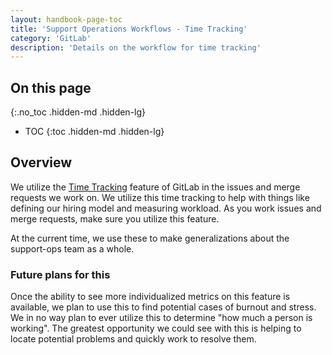```yaml
---
layout: handbook-page-toc
title: 'Support Operations Workflows - Time Tracking'
category: 'GitLab'
description: 'Details on the workflow for time tracking'
---
```


## On this page
{:.no_toc .hidden-md .hidden-lg}

- TOC
{:toc .hidden-md .hidden-lg}

## Overview

We utilize the
[Time Tracking](https://docs.gitlab.com/ee/user/project/time_tracking.html)
feature of GitLab in the issues and merge requests we work on. We utilize this
time tracking to help with things like defining our hiring model and measuring
workload. As you work issues and merge requests, make sure you utilize this
feature.

At the current time, we use these to make generalizations about the support-ops
team as a whole.

### Future plans for this

Once the ability to see more individualized metrics on this feature is
available, we plan to use this to find potential cases of burnout and
stress. We in no way plan to ever utilize this to determine "how much a person
is working". The greatest opportunity we could see with this is helping to
locate potential problems and quickly work to resolve them.
